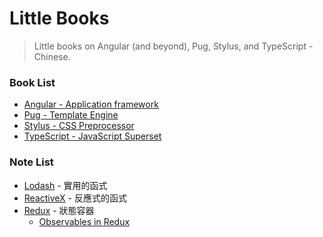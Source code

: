 # Little Books

> Little books on Angular (and beyond), Pug, Stylus, and TypeScript - Chinese.

### Book List
* [Angular - Application framework](https://github.com/Shyam-Chen/Little-Books/blob/master/Angular/README.md)
* [Pug - Template Engine](https://github.com/Shyam-Chen/Little-Books/blob/master/Pug.md)
* [Stylus - CSS Preprocessor](https://github.com/Shyam-Chen/Little-Books/blob/master/Stylus.md)
* [TypeScript - JavaScript Superset](https://github.com/Shyam-Chen/Little-Books/blob/master/TypeScript.md)

### Note List
* [Lodash](https://github.com/Shyam-Chen/Little-Books/blob/master/Angular/lodash.md) - 實用的函式
* [ReactiveX](https://github.com/Shyam-Chen/Little-Books/blob/master/Angular/rxjs.md) - 反應式的函式
* [Redux](https://github.com/Shyam-Chen/Little-Books/blob/master/Angular/redux.md) - 狀態容器
  * [Observables in Redux](https://github.com/Shyam-Chen/Little-Books/blob/master/Angular/redux-observable.md)
